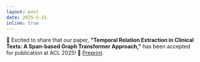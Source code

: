 ```yaml
---
layout: post
date: 2025-5-15
inline: true
---
```


🎉 Excited to share that our paper, **"Temporal Relation Extraction in Clinical Texts: A Span-based Graph Transformer Approach,"** has been accepted for publication at ACL 2025! 📄 [Preprint](https://arxiv.org/abs/2503.18085).